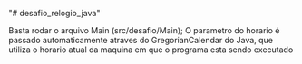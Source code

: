 "# desafio_relogio_java" 

Basta rodar o arquivo Main (src/desafio/Main);
O parametro do horario é passado automaticamente atraves do GregorianCalendar do Java, que utiliza o horario atual da maquina em que o programa esta sendo executado 